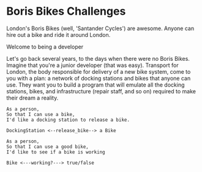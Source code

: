 # Boris Bikes Challenges

London's Boris Bikes (well, 'Santander Cycles') are awesome. Anyone can hire out a bike and ride it around London.

Welcome to being a developer

Let's go back several years, to the days when there were no Boris Bikes. Imagine that you're a junior developer (that was easy). Transport for London, the body responsible for delivery of a new bike system, come to you with a plan: a network of docking stations and bikes that anyone can use. They want you to build a program that will emulate all the docking stations, bikes, and infrastructure (repair staff, and so on) required to make their dream a reality.

```
As a person,
So that I can use a bike,
I'd like a docking station to release a bike.

DockingStation <--release_bike--> a Bike

As a person,
So that I can use a good bike,
I'd like to see if a bike is working

Bike <---working?---> true/false

```